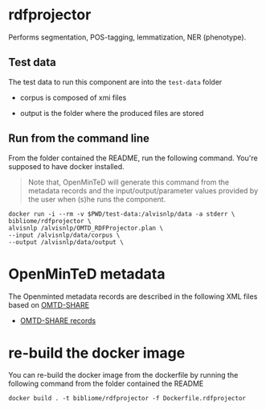 # rdfprojector
Performs segmentation, POS-tagging, lemmatization, NER (phenotype). 

## Test data
The test data to run this component are into the `test-data` folder
 
* corpus is composed of xmi files

* output is the folder where the produced files are stored

## Run from the command line

From the folder contained the README, run the following command. You're supposed to have docker installed.
> Note that, OpenMinTeD will generate this command from the metadata records and the input/output/parameter values provided by the user when (s)he runs the component. 

```
docker run -i --rm -v $PWD/test-data:/alvisnlp/data -a stderr \
bibliome/rdfprojector \
alvisnlp /alvisnlp/OMTD_RDFProjector.plan \
--input /alvisnlp/data/corpus \
--output /alvisnlp/data/output \
```

# OpenMinTeD metadata

The Openminted metadata records are described in the following XML files based on [OMTD-SHARE](https://openminted.github.io/releases/omtd-share/)
* [OMTD-SHARE records](rdfprojector.xml)

# re-build the docker image
You can re-build the docker image from the dockerfile by running the following command from the folder contained the README
```
docker build . -t bibliome/rdfprojector -f Dockerfile.rdfprojector
```
